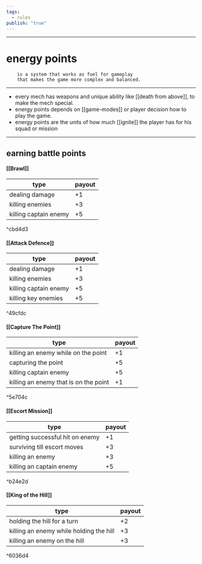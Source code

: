 ```yaml
---
tags:
  - rules
publish: "true"
---
```

---
# energy points

```
	is a system that works as fuel for gameplay
	that makes the game more complex and balanced.
```

---

- every mech has weapons and unique ability like [[death from above]], to make the mech special. 
- energy points depends on [[game-modes]] or player decision how to play the game.
- energy points are the units of how much [[ignite]] the player has for his squad or mission

---
## earning battle points
#### [[Brawl]]

| type                  | payout |
| --------------------- | ------ |
| dealing damage        | +1     |
| killing enemies       | +3     |
| killing captain enemy | +5     |

^cbd4d3

#### [[Attack Defence]]

| type                  | payout |
| --------------------- | ------ |
| dealing damage        | +1     |
| killing enemies       | +3     |
| killing captain enemy | +5     |
| killing key enemies   | +5     |

^49cfdc

#### [[Capture The Point]]

| type                                  | payout |
| ------------------------------------- | ------ |
| killing an enemy while on the point   | +1     |
| capturing the point                   | +5     |
| killing captain enemy                 | +5     |
| killing an enemy that is on the point | +1     |

^5e704c

#### [[Escort Mission]]

| type                            | payout |
| ------------------------------- | ------ |
| getting successful hit on enemy | +1     |
| surviving till escort moves     | +3     |
| killing an enemy                | +3     |
| killing an captain enemy        | +5     |

^b24e2d

#### [[King of the Hill]]

| type                                    | payout |
| --------------------------------------- | ------ |
| holding the hill for a turn             | +2     |
| killing an enemy while holding the hill | +3     |
| killing an enemy on the hill            | +3     |

^6036d4







